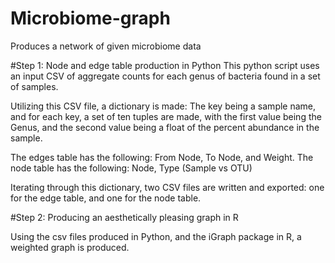 # Microbiome-graph
Produces a network of given microbiome data

#Step 1: Node and edge table production in Python
This python script uses an input CSV of aggregate counts for each genus of bacteria found in a set of samples. 

Utilizing this CSV file, a dictionary is made: The key being a sample name, and for each key, a set of ten tuples are made, with the first value being the Genus, and the second value being a float of the percent abundance in the sample.

The edges table has the following: From Node, To Node, and Weight.
The node table has the following: Node, Type (Sample vs OTU)

Iterating through this dictionary, two CSV files are written and exported: one for the edge table, and one for the node table.

#Step 2: Producing an aesthetically pleasing graph in R 

Using the csv files produced in Python, and the iGraph package in R, a weighted graph is produced.
